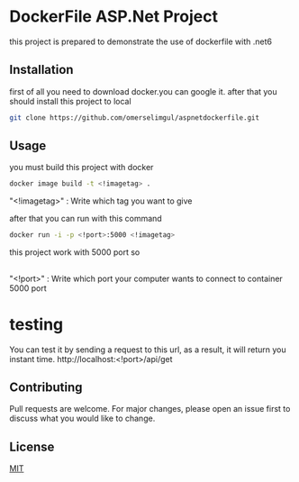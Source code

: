 # DockerFile ASP.Net Project

this project is prepared to demonstrate the use of dockerfile with .net6

## Installation

first of all you need to download docker.you can google it.
after that you should install this project to local   

```bash
git clone https://github.com/omerselimgul/aspnetdockerfile.git
```

## Usage
you must build this project with docker  
```bash
docker image build -t <!imagetag> .
```
"<!imagetag>" : Write which tag you want to give

after that you can run with this command 


```bash
docker run -i -p <!port>:5000 <!imagetag>
```
this project work with 5000 port so 
##
"<!port>" : Write which port your computer wants to connect to container 5000 port


# testing

You can test it by sending a request to this url, as a result, it will return you instant time.
http://localhost:<!port>/api/get

## Contributing

Pull requests are welcome. For major changes, please open an issue first
to discuss what you would like to change.

## License

[MIT](https://choosealicense.com/licenses/mit/)